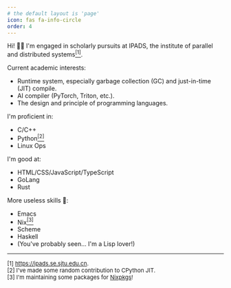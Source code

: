 ```yaml
---
# the default layout is 'page'
icon: fas fa-info-circle
order: 4
---
```


Hi! 👋🏻 I'm engaged in scholarly pursuits at IPADS, the institute of parallel and distributed systems<a href="#footnote1"><sup>[1]</sup></a>.

Current academic interests:

- Runtime system, especially garbage collection (GC) and just-in-time (JIT) compile.
- AI compiler (PyTorch, Triton, etc.).
- The design and principle of programming languages.

I'm proficient in:

- C/C++
- Python<a href="#footnote2"><sup>[2]</sup></a>
- Linux Ops

I'm good at:

- HTML/CSS/JavaScript/TypeScript
- GoLang
- Rust

More useless skills 🙂:

- Emacs
- Nix<a href="#footnote3"><sup>[3]</sup></a>
- Scheme
- Haskell
- (You've probably seen... I'm a Lisp lover!)

---

<p style="font-size: small;">
<span id="footnote1">[1]</span> <a href="https://ipads.se.sjtu.edu.cn">https://ipads.se.sjtu.edu.cn</a>.<br/>
<span id="footnote2">[2]</span> I've made some random contribution to CPython JIT.<br/>
<span id="footnote3">[3]</span> I'm maintaining some packages for <a href="https://github.com/NixOS/nixpkgs">Nixpkgs</a>!
<p>
